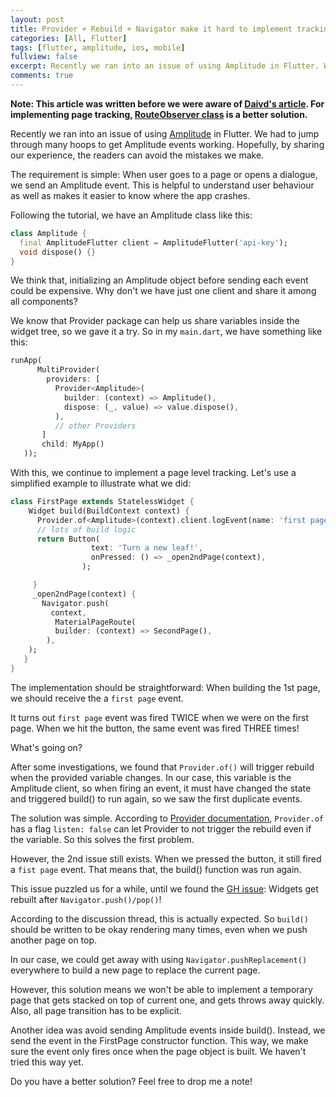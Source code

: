 ```yaml
---
layout: post
title: Provider + Rebuild + Navigator make it hard to implement tracking 
categories: [All, Flutter]
tags: [flutter, amplitude, ios, mobile]
fullview: false
excerpt: Recently we ran into an issue of using Amplitude in Flutter. We had to jump through a few hoops to get Amplitude events working. Hopefully, by sharing our experience, the readers can avoid the mistakes we make.
comments: true
---
```


**Note: This article was written before we were aware of [Daivd's article](https://medium.com/flutter-community/how-to-track-screen-transitions-in-flutter-with-routeobserver-733984a90dea). For implementing page tracking, [RouteObserver class](https://api.flutter.dev/flutter/widgets/RouteObserver-class.html) is a better solution.** 

Recently we ran into an issue of using [Amplitude](https://github.com/amplitude/Amplitude-Flutter) in Flutter. We had to jump through many hoops to get Amplitude events working. Hopefully, by sharing our experience, the readers can avoid the mistakes we make.

The requirement is simple: When user goes to a page or opens a dialogue, we send an Amplitude event. This is helpful to understand user behaviour as well as makes it easier to know where the app crashes.

Following the tutorial, we have an Amplitude class like this:

```dart
class Amplitude {
  final AmplitudeFlutter client = AmplitudeFlutter('api-key'); 
  void dispose() {}
}
```

We think that, initializing an Amplitude object before sending each event could be expensive. Why don't we have just one client and share it among all components? 

We know that Provider package can help us share variables inside the widget tree, so we gave it a try. So in my `main.dart`, we have something like this:

```dart
runApp(
      MultiProvider(
        providers: [
          Provider<Amplitude>(
            builder: (context) => Amplitude(),
            dispose: (_, value) => value.dispose(),
          ),
          // other Providers
       ]
       child: MyApp()
   ));
```
With this, we continue to implement a page level tracking. Let's use a simplified example to illustrate what we did:

```dart
class FirstPage extends StatelessWidget {
    Widget build(BuildContext context) {
      Provider.of<Amplitude>(context).client.logEvent(name: 'first page');
      // lots of build logic
      return Button(
                  text: 'Turn a new leaf!',
                  onPressed: () => _open2ndPage(context),
                );

     }
     _open2ndPage(context) {
       Navigator.push(
         context,
          MaterialPageRoute(
          builder: (context) => SecondPage(),
        ),
    );
   }
}
```
The implementation should be straightforward: When building the 1st page, we should receive the a `first page` event. 

It turns out `first page` event was fired TWICE when we were on the first page. When we hit the button, the same event was fired THREE times!

What's going on?

After some investigations, we found that `Provider.of()` will trigger rebuild when the provided variable changes. In our case, this variable is the Amplitude client, so when firing an event, it must have changed the state and triggered build() to run again, so we saw the first duplicate events.

The solution was simple. According to [Provider documentation](https://pub.dev/packages/provider), `Provider.of` has a flag `listen: false` can let Provider to not trigger the rebuild even if the variable. So this solves the first problem.

However, the 2nd issue still exists. When we pressed the button, it still fired a `fist page` event. That means that, the build() function was run again. 

This issue puzzled us for a while, until we found the [GH issue](https://github.com/flutter/flutter/issues/18366):  Widgets get rebuilt after `Navigator.push()/pop()`! 

According to the discussion thread, this is actually expected. So `build()` should be written to be okay rendering many times, even when we push another page on top.

In our case, we could get away with using `Navigator.pushReplacement()` everywhere to build a new page to replace the current page. 

However, this solution means we won't be able to implement a temporary page that gets stacked on top of current one,  and gets throws away quickly. Also, all page transition has to be explicit.

Another idea was avoid sending Amplitude events inside build(). Instead, we send the event in the FirstPage constructor function. This way, we make sure the event only fires once when the page object is built. We haven't tried this way yet.

Do you have a better solution? Feel free to drop me a note!
